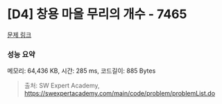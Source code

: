 # [D4] 창용 마을 무리의 개수 - 7465 

[문제 링크](https://swexpertacademy.com/main/code/problem/problemDetail.do?contestProbId=AWngfZVa9XwDFAQU) 

### 성능 요약

메모리: 64,436 KB, 시간: 285 ms, 코드길이: 885 Bytes



> 출처: SW Expert Academy, https://swexpertacademy.com/main/code/problem/problemList.do
